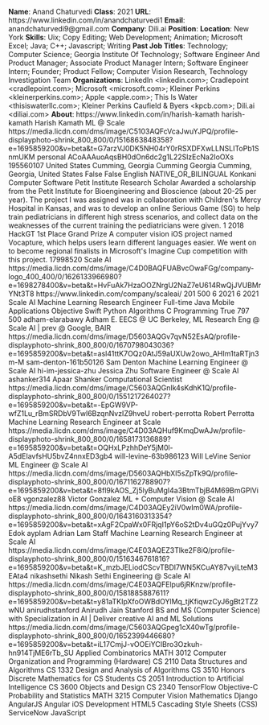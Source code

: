 **Name**: Anand Chaturvedi
**Class**: 2021
**URL**: https://www\.linkedin\.com/in/anandchaturvedi1
**Email**: anandchaturvedi9@gmail\.com
**Company**: Dili\.ai
**Position**: 
**Location**: New York
**Skills**: Uix; Copy Editing; Web Development; Animation; Microsoft Excel; Java; C\+\+; Javascript; Writing
**Past Job Titles**: Technology; Computer Science; Georgia Institute Of Technology; Software Engineer And Product Manager; Associate Product Manager Intern; Software Engineer Intern; Founder; Product Fellow; Computer Vision Research, Technology Investigation Team
**Organizations**: LinkedIn <linkedin\.com>; Cradlepoint <cradlepoint\.com>; Microsoft <microsoft\.com>; Kleiner Perkins <kleinerperkins\.com>; Apple <apple\.com>; This Is Water <thisiswaterllc\.com>; Kleiner Perkins Caufield & Byers <kpcb\.com>; Dili\.ai <diliai\.com>
**About**: https://www\.linkedin\.com/in/harish\-kamath harish\-kamath Harish Kamath ML @ Scale https://media\.licdn\.com/dms/image/C5103AQFcVcaJwuYJPQ/profile\-displayphoto\-shrink\_800\_800/0/1516863848358?e=1695859200&v=beta&t=G7arzVJ0DK5NH04rY0rRSXDFXwLLNSLIToPb1SnmUKM personal ACoAAAuoAqsBH0dOn6dc2g1L22SlzEcNa2IoOXs 195560107 United States Cumming, Georgia Cumming Georgia Cumming, Georgia, United States False False English NATIVE\_OR\_BILINGUAL Konkani Computer Software Petit Institute Research Scholar Awarded a scholarship from the Petit Institute for Bioengineering and Bioscience \(about 20\-25 per year\)\. The project I was assigned was in collaboration with Children's Mercy Hospital in Kansas, and was to develop an online Serious Game \(SG\) to help train pediatricians in different high stress scenarios, and collect data on the weaknesses of the current training the pediatricians were given\. 1 2018 HackGT 1st Place Grand Prize A computer vision iOS project named Vocapture, which helps users learn different languages easier\. We went on to become regional finalists in Microsoft's Imagine Cup competition with this project\. 17998520 Scale AI https://media\.licdn\.com/dms/image/C4D0BAQFUABvcOwaFGg/company\-logo\_400\_400/0/1626133966980?e=1698278400&v=beta&t=HvFuAk7HzaOOZNrgU2NaZ7eU614RwQjJVUBMrYNt3T8 https://www\.linkedin\.com/company/scaleai/ 201 500 6 2021 6 2021 Scale AI Machine Learning Research Engineer Full\-time Java Mobile Applications Objective Swift Python Algorithms C Programming True 797 500 adham\-elarabawy Adham E\. EECS @ UC Berkeley, ML Research Eng @ Scale AI | prev @ Google, BAIR https://media\.licdn\.com/dms/image/D5603AQGv7qvN52EsAQ/profile\-displayphoto\-shrink\_800\_800/0/1670798043036?e=1695859200&v=beta&t=asl41ttK7OQz0AtJ59aUXUw2owo\_AHIm1taRTjn3m\-M sam\-denton\-161b50126 Sam Denton Machine Learning Engineer @ Scale AI hi\-im\-jessica\-zhu Jessica Zhu Software Engineer @ Scale AI ashanker314 Apaar Shanker Computational Scientist https://media\.licdn\.com/dms/image/C5603AQGnIk4sKdhK1Q/profile\-displayphoto\-shrink\_800\_800/0/1551217264027?e=1695859200&v=beta&t=\-EpGW9VP\-wfZ1Lu\_rBmSRDbV9Twl6BzqnNvzIZ9hveU robert\-perrotta Robert Perrotta Machine Learning Research Engineer at Scale https://media\.licdn\.com/dms/image/C4D03AQHuf9KmqDwAJw/profile\-displayphoto\-shrink\_800\_800/0/1658173136889?e=1695859200&v=beta&t=OQHxLPzhhDeY5jM0l\-A5dEIavfsHU5bvZ4nnxED3gb4 will\-levine\-63b986123 Will LeVine Senior ML Engineer @ Scale AI https://media\.licdn\.com/dms/image/D5603AQHbXI5sZpTk9Q/profile\-displayphoto\-shrink\_800\_800/0/1671162788907?e=1695859200&v=beta&t=8fl9kAOS\_Zj5lyBuMgI4a3BtmTbjB4M69BmGPlVioE8 vgonzalez88 Victor Gonzalez ML \+ Computer Vision @ Scale AI https://media\.licdn\.com/dms/image/C4D03AQEy2iV0wIm0WA/profile\-displayphoto\-shrink\_800\_800/0/1643160313354?e=1695859200&v=beta&t=xAgF2CpaWx0FRjqI1pY6oS2tDv4uGQz0PujYvy7Edok ayplam Adrian Lam Staff Machine Learning Research Engineer at Scale AI https://media\.licdn\.com/dms/image/C4E03AQEZ3Tlke2F8iQ/profile\-displayphoto\-shrink\_800\_800/0/1516346761816?e=1695859200&v=beta&t=K\_mzbJELiodCScvTBDl7WN5KCuAY87vyiLteM3EAta4 nikashsethi Nikash Sethi Engineering @ Scale AI https://media\.licdn\.com/dms/image/C4E03AQFElpu6jRKnzw/profile\-displayphoto\-shrink\_800\_800/0/1581885887611?e=1695859200&v=beta&t=y81aTKIpXfoOWBdOYlMq\_tjKfiqwzCyJ6gBt2TZ2wNU anirudhstanford Anirudh Jain Stanford BS and MS \(Computer Science\) with Specialization in AI | Deliver creative AI and ML Solutions https://media\.licdn\.com/dms/image/C5603AQGpeg1cX40wTg/profile\-displayphoto\-shrink\_800\_800/0/1652399446680?e=1695859200&v=beta&t=iL17CmjJ\-vOOEiYCIBro3Ozkuh\-hn914TjME6rTb\_SU Applied Combinatorics MATH 3012 Computer Organization and Programming \(Hardware\) CS 2110 Data Structures and Algorithms CS 1332 Design and Analysis of Algorithms CS 3510 Honors Discrete Mathematics for CS Students CS 2051 Introduction to Artificial Intelligence CS 3600 Objects and Design CS 2340 TensorFlow Objective\-C Probability and Statistics MATH 3215 Computer Vision Mathematics Django AngularJS Angular iOS Development HTML5 Cascading Style Sheets \(CSS\) ServiceNow JavaScript

